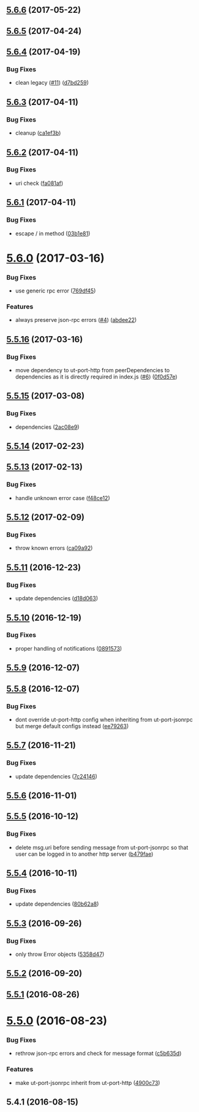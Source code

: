 <a name="5.6.6"></a>
## [5.6.6](https://github.com/softwaregroup-bg/ut-port-jsonrpc/compare/v5.6.5...v5.6.6) (2017-05-22)



<a name="5.6.5"></a>
## [5.6.5](https://github.com/softwaregroup-bg/ut-port-jsonrpc/compare/v5.6.4...v5.6.5) (2017-04-24)



<a name="5.6.4"></a>
## [5.6.4](https://github.com/softwaregroup-bg/ut-port-jsonrpc/compare/v5.6.3...v5.6.4) (2017-04-19)


### Bug Fixes

* clean legacy ([#11](https://github.com/softwaregroup-bg/ut-port-jsonrpc/issues/11)) ([d7bd259](https://github.com/softwaregroup-bg/ut-port-jsonrpc/commit/d7bd259))



<a name="5.6.3"></a>
## [5.6.3](https://github.com/softwaregroup-bg/ut-port-jsonrpc/compare/v5.6.2...v5.6.3) (2017-04-11)


### Bug Fixes

* cleanup ([ca1ef3b](https://github.com/softwaregroup-bg/ut-port-jsonrpc/commit/ca1ef3b))



<a name="5.6.2"></a>
## [5.6.2](https://github.com/softwaregroup-bg/ut-port-jsonrpc/compare/v5.6.1...v5.6.2) (2017-04-11)


### Bug Fixes

* uri check ([fa081af](https://github.com/softwaregroup-bg/ut-port-jsonrpc/commit/fa081af))



<a name="5.6.1"></a>
## [5.6.1](https://github.com/softwaregroup-bg/ut-port-jsonrpc/compare/v5.6.0...v5.6.1) (2017-04-11)


### Bug Fixes

* escape / in method ([03b1e81](https://github.com/softwaregroup-bg/ut-port-jsonrpc/commit/03b1e81))



<a name="5.6.0"></a>
# [5.6.0](https://github.com/softwaregroup-bg/ut-port-jsonrpc/compare/v5.5.16...v5.6.0) (2017-03-16)


### Bug Fixes

* use generic rpc error ([769df45](https://github.com/softwaregroup-bg/ut-port-jsonrpc/commit/769df45))


### Features

* always preserve json-rpc errors ([#4](https://github.com/softwaregroup-bg/ut-port-jsonrpc/issues/4)) ([abdee22](https://github.com/softwaregroup-bg/ut-port-jsonrpc/commit/abdee22))



<a name="5.5.16"></a>
## [5.5.16](https://github.com/softwaregroup-bg/ut-port-jsonrpc/compare/v5.5.15...v5.5.16) (2017-03-16)


### Bug Fixes

* move dependency to ut-port-http from peerDependencies to dependencies as it is directly required in index.js ([#6](https://github.com/softwaregroup-bg/ut-port-jsonrpc/issues/6)) ([0f0d57e](https://github.com/softwaregroup-bg/ut-port-jsonrpc/commit/0f0d57e))



<a name="5.5.15"></a>
## [5.5.15](https://github.com/softwaregroup-bg/ut-port-jsonrpc/compare/v5.5.14...v5.5.15) (2017-03-08)


### Bug Fixes

* dependencies ([2ac08e9](https://github.com/softwaregroup-bg/ut-port-jsonrpc/commit/2ac08e9))



<a name="5.5.14"></a>
## [5.5.14](https://github.com/softwaregroup-bg/ut-port-jsonrpc/compare/v5.5.13...v5.5.14) (2017-02-23)



<a name="5.5.13"></a>
## [5.5.13](https://github.com/softwaregroup-bg/ut-port-jsonrpc/compare/v5.5.12...v5.5.13) (2017-02-13)


### Bug Fixes

* handle unknown error case ([f48ce12](https://github.com/softwaregroup-bg/ut-port-jsonrpc/commit/f48ce12))



<a name="5.5.12"></a>
## [5.5.12](https://github.com/softwaregroup-bg/ut-port-jsonrpc/compare/v5.5.11...v5.5.12) (2017-02-09)


### Bug Fixes

* throw known errors ([ca09a92](https://github.com/softwaregroup-bg/ut-port-jsonrpc/commit/ca09a92))



<a name="5.5.11"></a>
## [5.5.11](https://github.com/softwaregroup-bg/ut-port-jsonrpc/compare/v5.5.10...v5.5.11) (2016-12-23)


### Bug Fixes

* update dependencies ([d18d063](https://github.com/softwaregroup-bg/ut-port-jsonrpc/commit/d18d063))



<a name="5.5.10"></a>
## [5.5.10](https://github.com/softwaregroup-bg/ut-port-jsonrpc/compare/v5.5.9...v5.5.10) (2016-12-19)


### Bug Fixes

* proper handling of notifications ([0891573](https://github.com/softwaregroup-bg/ut-port-jsonrpc/commit/0891573))



<a name="5.5.9"></a>
## [5.5.9](https://github.com/softwaregroup-bg/ut-port-jsonrpc/compare/v5.5.8...v5.5.9) (2016-12-07)



<a name="5.5.8"></a>
## [5.5.8](https://github.com/softwaregroup-bg/ut-port-jsonrpc/compare/v5.5.7...v5.5.8) (2016-12-07)


### Bug Fixes

* dont override ut-port-http config when inheriting from ut-port-jsonrpc but merge default configs instead ([ee79263](https://github.com/softwaregroup-bg/ut-port-jsonrpc/commit/ee79263))



<a name="5.5.7"></a>
## [5.5.7](https://github.com/softwaregroup-bg/ut-port-jsonrpc/compare/v5.5.6...v5.5.7) (2016-11-21)


### Bug Fixes

* update dependencies ([7c24146](https://github.com/softwaregroup-bg/ut-port-jsonrpc/commit/7c24146))



<a name="5.5.6"></a>
## [5.5.6](https://github.com/softwaregroup-bg/ut-port-jsonrpc/compare/v5.5.5...v5.5.6) (2016-11-01)



<a name="5.5.5"></a>
## [5.5.5](https://github.com/softwaregroup-bg/ut-port-jsonrpc/compare/v5.5.4...v5.5.5) (2016-10-12)


### Bug Fixes

* delete msg.uri before sending message from ut-port-jsonrpc so that user can be logged in to another http server ([b479fae](https://github.com/softwaregroup-bg/ut-port-jsonrpc/commit/b479fae))



<a name="5.5.4"></a>
## [5.5.4](https://github.com/softwaregroup-bg/ut-port-jsonrpc/compare/v5.5.3...v5.5.4) (2016-10-11)


### Bug Fixes

* update dependencies ([80b62a8](https://github.com/softwaregroup-bg/ut-port-jsonrpc/commit/80b62a8))



<a name="5.5.3"></a>
## [5.5.3](https://github.com/softwaregroup-bg/ut-port-jsonrpc/compare/v5.5.2...v5.5.3) (2016-09-26)


### Bug Fixes

* only throw Error objects ([5358d47](https://github.com/softwaregroup-bg/ut-port-jsonrpc/commit/5358d47))



<a name="5.5.2"></a>
## [5.5.2](https://github.com/softwaregroup-bg/ut-port-jsonrpc/compare/v5.5.1...v5.5.2) (2016-09-20)



<a name="5.5.1"></a>
## [5.5.1](https://github.com/softwaregroup-bg/ut-port-jsonrpc/compare/v5.5.0...v5.5.1) (2016-08-26)



<a name="5.5.0"></a>
# [5.5.0](https://github.com/softwaregroup-bg/ut-port-jsonrpc/compare/v5.4.1...v5.5.0) (2016-08-23)


### Bug Fixes

* rethrow json-rpc errors and check for message format ([c5b635d](https://github.com/softwaregroup-bg/ut-port-jsonrpc/commit/c5b635d))


### Features

* make ut-port-jsonrpc inherit from ut-port-http ([4900c73](https://github.com/softwaregroup-bg/ut-port-jsonrpc/commit/4900c73))



<a name="5.4.1"></a>
## 5.4.1 (2016-08-15)



